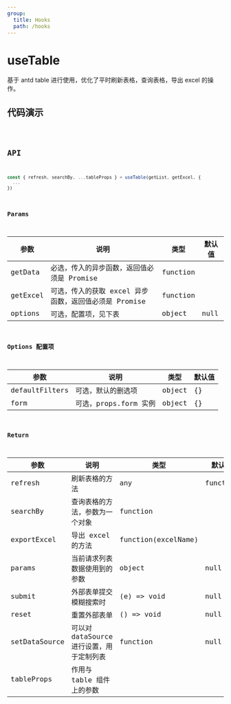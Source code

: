 ```yaml
---
group:
  title: Hooks
  path: /hooks
---
```


# useTable

基于 antd table 进行使用，优化了平时刷新表格，查询表格，导出 excel 的操作。

## 代码演示

<code src="./demo/demo1.jsx" />

## API

```javascript
const { refresh, searchBy, ...tableProps } = useTable(getList, getExcel, {
  ...
})
```

### Params

| 参数     | 说明                                                  | 类型     | 默认值 |
| -------- | ----------------------------------------------------- | -------- | ------ |
| getData  | 必选，传入的异步函数，返回值必须是 Promise            | function |        |
| getExcel | 可选，传入的获取 excel 异步函数，返回值必须是 Promise | function |        |
| options  | 可选，配置项，见下表                                  | object   | null   |

### Options 配置项

| 参数           | 说明                  | 类型   | 默认值 |
| -------------- | --------------------- | ------ | ------ |
| defaultFilters | 可选，默认的删选项    | object | {}     |
| form           | 可选，props.form 实例 | object | {}     |

### Return

| 参数          | 说明                                     | 类型                | 默认值   |
| ------------- | ---------------------------------------- | ------------------- | -------- |
| refresh       | 刷新表格的方法                           | any                 | function |
| searchBy      | 查询表格的方法，参数为一个对象           | function            |          |
| exportExcel   | 导出 excel 的方法                        | function(excelName) |          |
| params        | 当前请求列表数据使用到的参数             | object              | null     |
| submit        | 外部表单提交模糊搜索时                   | (e) => void         | null     |
| reset         | 重置外部表单                             | () => void          | null     |
| setDataSource | 可以对 dataSource 进行设置，用于定制列表 | function            | null     |
| tableProps    | 作用与 table 组件上的参数                |
